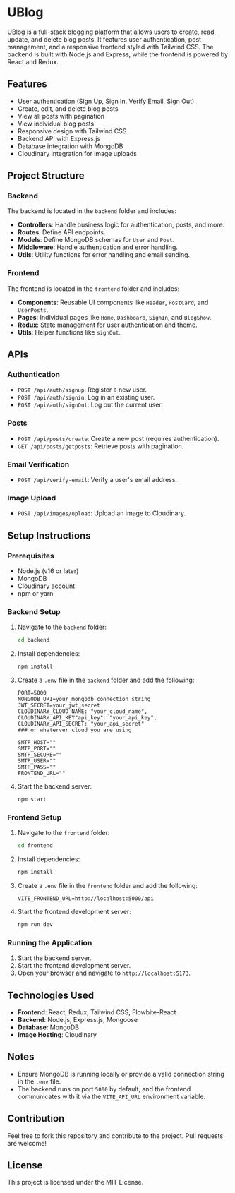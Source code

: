 # UBlog

UBlog is a full-stack blogging platform that allows users to create, read, update, and delete blog posts. It features user authentication, post management, and a responsive frontend styled with Tailwind CSS. The backend is built with Node.js and Express, while the frontend is powered by React and Redux.

## Features

- User authentication (Sign Up, Sign In, Verify Email, Sign Out)
- Create, edit, and delete blog posts
- View all posts with pagination
- View individual blog posts
- Responsive design with Tailwind CSS
- Backend API with Express.js
- Database integration with MongoDB
- Cloudinary integration for image uploads

## Project Structure

### Backend

The backend is located in the `backend` folder and includes:

- **Controllers**: Handle business logic for authentication, posts, and more.
- **Routes**: Define API endpoints.
- **Models**: Define MongoDB schemas for `User` and `Post`.
- **Middleware**: Handle authentication and error handling.
- **Utils**: Utility functions for error handling and email sending.

### Frontend

The frontend is located in the `frontend` folder and includes:

- **Components**: Reusable UI components like `Header`, `PostCard`, and `UserPosts`.
- **Pages**: Individual pages like `Home`, `Dashboard`, `SignIn`, and `BlogShow`.
- **Redux**: State management for user authentication and theme.
- **Utils**: Helper functions like `signOut`.

## APIs

### Authentication

- `POST /api/auth/signup`: Register a new user.
- `POST /api/auth/signin`: Log in an existing user.
- `POST /api/auth/signOut`: Log out the current user.

### Posts

- `POST /api/posts/create`: Create a new post (requires authentication).
- `GET /api/posts/getposts`: Retrieve posts with pagination.

### Email Verification

- `POST /api/verify-email`: Verify a user's email address.

### Image Upload

- `POST /api/images/upload`: Upload an image to Cloudinary.

## Setup Instructions

### Prerequisites

- Node.js (v16 or later)
- MongoDB
- Cloudinary account
- npm or yarn

### Backend Setup

1. Navigate to the `backend` folder:
   ```bash
   cd backend
   ```
2. Install dependencies:
   ```bash
   npm install
   ```
3. Create a `.env` file in the `backend` folder and add the following:

   ```env
   PORT=5000
   MONGODB_URI=your_mongodb_connection_string
   JWT_SECRET=your_jwt_secret
   CLOUDINARY_CLOUD_NAME: "your_cloud_name",
   CLOUDINARY_API_KEY"api_key": "your_api_key",
   CLOUDINARY_API_SECRET: "your_api_secret"
   ### or whaterver cloud you are using

   SMTP_HOST=""
   SMTP_PORT=""
   SMTP_SECURE=""
   SMTP_USER=""
   SMTP_PASS=""
   FRONTEND_URL=""

   ```

4. Start the backend server:
   ```bash
   npm start
   ```

### Frontend Setup

1. Navigate to the `frontend` folder:
   ```bash
   cd frontend
   ```
2. Install dependencies:
   ```bash
   npm install
   ```
3. Create a `.env` file in the `frontend` folder and add the following:
   ```env
   VITE_FRONTEND_URL=http://localhost:5000/api
   ```
4. Start the frontend development server:
   ```bash
   npm run dev
   ```

### Running the Application

1. Start the backend server.
2. Start the frontend development server.
3. Open your browser and navigate to `http://localhost:5173`.

## Technologies Used

- **Frontend**: React, Redux, Tailwind CSS, Flowbite-React
- **Backend**: Node.js, Express.js, Mongoose
- **Database**: MongoDB
- **Image Hosting**: Cloudinary

## Notes

- Ensure MongoDB is running locally or provide a valid connection string in the `.env` file.
- The backend runs on port `5000` by default, and the frontend communicates with it via the `VITE_API_URL` environment variable.

## Contribution

Feel free to fork this repository and contribute to the project. Pull requests are welcome!

## License

This project is licensed under the MIT License.
